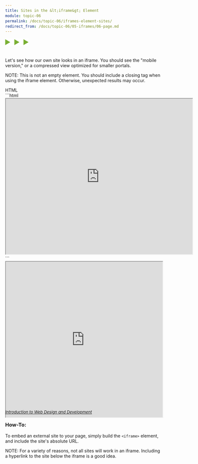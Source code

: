 ```yaml
---
title: Sites in the &lt;iframe&gt; Element
module: topic-06
permalink: /docs/topic-06/iframes-element-sites/
redirect_from: /docs/topic-06/05-iframes/06-page.md
---
```


<img src="./../../../img/arrow-divider.svg" style="width: 75px; border: none; margin: 0px 0 20px 0" />

Let's see how our own site looks in an iframe. You should see the "mobile version," or a compressed view optimized for smaller portals.

<span class="label label-info">NOTE:</span> This is not an empty element. You should include a closing tag when using the iframe element. Otherwise, unexpected results may occur.

<div id="code-heading">HTML</div>
```html
<iframe src="https://media-ed-online.github.io/intro-web-dev/" width="600px" height="500px"></iframe>
```

<div class="codepen-embed">
  <iframe src="https://media-ed-online.github.io/intro-web-dev/" width="100%" height="500px"></iframe>
</div>
<p style="font-size: small; color: orange; margin-top: -30px">
  <a href="https://media-ed-online.github.io/intro-web-dev/" target="_blank">
    <cite>Introduction to Web Design and Development</cite>
  </a>
</p>


### How-To:

To embed an external site to your page, simply build the `<iframe>` element, and include the site's absolute URL.

<span class="label label-info">NOTE:</span> For a variety of reasons, not all sites will work in an iframe. Including a hyperlink to the site below the iframe is a good idea.
